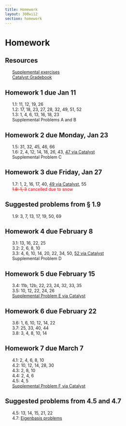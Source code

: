 ```yaml
---
title: Homework
layout: 308wi12
section: homework
---
```


<style type="text/css"> ul {
	list-style-type: none;
}
</style>

# Homework


## Resources

- [Supplemental exercises][supplemental]
- [Catalyst Gradebook][grades]

<a name="1"></a>

## Homework 1 due Jan 11

- 1.1: 11, 12, 19, 26
- 1.2: 17, 18, 23, 27, 28, 32, 49, 51, 52
- 1.3: 1, 4, 6, 13, 16, 18, 23
- Supplemental Problems A and B


<a name="2"></a>

## Homework 2 due Monday, Jan 23

- 1.5: 31, 32, 45, 46, 66
- 1.6: 2, 4, 12, 14, 18, 26, 43, [47 via Catalyst][cat2]
- Supplemental Problem C

<a name="3"></a>

## Homework 3 due Friday, Jan 27

- 1.7: 1, 2, 16, 17, 40, [49 via Catalyst][cat3], 55
- <span style="color:red;"><strike>1.8: 1, 3</strike> cancelled due to snow</span>

<a name="3a"></a>

## Suggested problems from § 1.9

- 1.9: 3, 7, 13, 17, 19, 50, 69

<a name="4"></a>

## Homework 4 due February 8

- 3.1: 13, 16, 22, 25
- 3.2: 2, 6, 8, 10
- 3.3: 4, 6, 10, 14, 20, 22, 34, 50, [52 via Catalyst][cat4]
- Supplemental Problem D

<a name="5"></a>

## Homework 5 due February 15

- 3.4: 11b, 12b, 22, 23, 24, 32, 33, 35
- 3.5: 10, 12, 22, 24, 26
- [Supplemental Problem E via Catalyst][cat5]


<a name="6"></a>

## Homework 6 due February 22

- 3.6: 1, 6, 10, 12, 14, 22
- 3.7: 25, 33, 40, 44
- 3.8: 3, 4, 8, 10, 14

<a name="7"></a>

## Homework 7 due March 7

- 4.1: 2, 4, 6, 8, 10
- 4.2: 10, 12, 14, 28, 30
- 4.3: 2, 8, 10
- 4.4: 2, 4, 6
- 4.5: 4, 5
- [Supplemental Problem F via Catalyst][cat7]

<a name="7a"></a>

## Suggested problems from 4.5 and 4.7

- 4.5: 13, 14, 15, 21, 22
- 4.7: [Eigenbasis problems][eigenbasis]

[eigenbasis]: {{site.url}}/math308/sp10/eigenbasis.pdf
[supplemental]: supplemental.pdf
[cat2]: https://catalyst.uw.edu/webq/survey/grigg/152379
[cat3]: https://catalyst.uw.edu/webq/survey/grigg/152380
[cat4]: https://catalyst.uw.edu/webq/survey/grigg/152381
[cat5]: https://catalyst.uw.edu/webq/survey/grigg/152382
[cat7]: https://catalyst.uw.edu/webq/survey/grigg/152383
[grades]: https://catalyst.uw.edu/gradebook/grigg/56961

